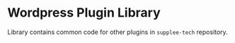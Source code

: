 Wordpress Plugin Library
========================

Library contains common code for other plugins in `supplee-tech` repository.
